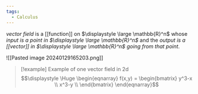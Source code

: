 ```yaml
---
tags:
  - Calculus
---
```

*vector field* is a [[function]] on $\displaystyle \large \mathbb{R}^n$ whose *input is a point in $\displaystyle \large \mathbb{R}^n$* and the *output is a [[vector]] in $\displaystyle \large \mathbb{R}^n$ going from that point*.

![[Pasted image 20240129165203.png]]

>[!example] Example of one vector field in 2d
>$$\displaystyle \Huge \begin{eqnarray} 
>f(x,y) = 
>\begin{bmatrix} 
>y^3-x \\
>x^3-y \\
>\end{bmatrix}
>\end{eqnarray}$$

